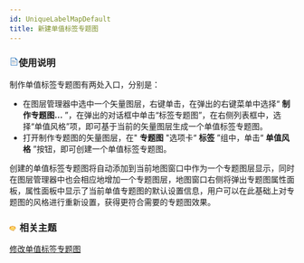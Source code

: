```yaml
---
id: UniqueLabelMapDefault
title: 新建单值标签专题图
---
```

### ![](../../img/read.gif)使用说明

制作单值标签专题图有两处入口，分别是：

* 在图层管理器中选中一个矢量图层，右键单击，在弹出的右键菜单中选择“ **制作专题图...** ”，在弹出的对话框中单击“标签专题图”，在右侧列表框中，选择“单值风格”项，即可基于当前的矢量图层生成一个单值标签专题图。
* 打开制作专题图的矢量图层，在" **专题图** "选项卡“ **标签** ”组中，单击“ **单值风格** ”按钮，即可创建一个单值标签专题图。

创建的单值标签专题图将自动添加到当前地图窗口中作为一个专题图层显示，同时在图层管理器中也会相应地增加一个专题图层，地图窗口右侧将弹出专题图属性面板，属性面板中显示了当前单值专题图的默认设置信息，用户可以在此基础上对专题图的风格进行重新设置，获得更符合需要的专题图效果。

### ![](../../img/seealso.png) 相关主题

 [修改单值标签专题图](UniqueLabelMapDia)
